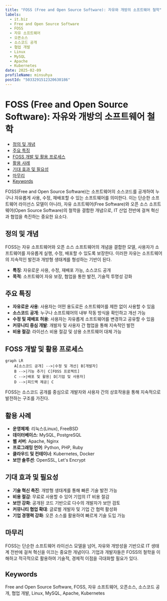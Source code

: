 ```yaml
---
title: "FOSS (Free and Open Source Software): 자유와 개방의 소프트웨어 철학"
labels:
  - it.biz
  - Free and Open Source Software
  - FOSS
  - 자유 소프트웨어
  - 오픈소스
  - 소스코드 공개
  - 협업 개발
  - Linux
  - MySQL
  - Apache
  - Kubernetes
date: 2025-02-09
profileName: minsuhya
postId: "5033291512320630186"
---
```



# FOSS (Free and Open Source Software): 자유와 개방의 소프트웨어 철학

<!-- mtoc-start -->

- [정의 및 개념](#정의-및-개념)
- [주요 특징](#주요-특징)
- [FOSS 개발 및 활용 프로세스](#foss-개발-및-활용-프로세스)
- [활용 사례](#활용-사례)
- [기대 효과 및 필요성](#기대-효과-및-필요성)
- [마무리](#마무리)
- [Keywords](#keywords)

<!-- mtoc-end -->

FOSS(Free and Open Source Software)는 소프트웨어의 소스코드를 공개하여 누구나 자유롭게 사용, 수정, 재배포할 수 있는 소프트웨어를 의미한다. 이는 단순한 소프트웨어 라이선스 모델이 아니라, 자유 소프트웨어(Free Software)와 오픈 소스 소프트웨어(Open Source Software)의 철학을 결합한 개념으로, IT 산업 전반에 걸쳐 혁신과 협업을 촉진하는 중요한 요소다.

## 정의 및 개념

FOSS는 자유 소프트웨어와 오픈 소스 소프트웨어의 개념을 결합한 모델, 사용자가 소프트웨어를 자유롭게 실행, 수정, 배포할 수 있도록 보장한다. 이러한 자유는 소프트웨어의 지속적인 발전과 개방형 생태계를 형성하는 기반이 된다.

- **특징**: 자유로운 사용, 수정, 재배포 가능, 소스코드 공개
- **목적**: 소프트웨어 자유 보장, 협업을 통한 발전, 기술적 투명성 강화

## 주요 특징

- **자유로운 사용**: 사용자는 어떤 용도로든 소프트웨어를 제한 없이 사용할 수 있음
- **소스코드 공개**: 누구나 소프트웨어의 내부 작동 방식을 확인하고 개선 가능
- **수정 및 재배포 허용**: 사용자는 자유롭게 소프트웨어를 변경하고 공유할 수 있음
- **커뮤니티 중심 개발**: 개발자 및 사용자 간 협업을 통해 지속적인 발전
- **비용 절감**: 라이선스 비용 절감 및 상용 소프트웨어 대체 가능

## FOSS 개발 및 활용 프로세스

```mermaid
graph LR
    A[소스코드 공개] -->|수정 및 개선| B[개발자]
    B -->|기능 추가| C[FOSS 프로젝트]
    C -->|배포 및 활용| D[기업 및 사용자]
    D -->|피드백 제공| C
```

FOSS는 소스코드 공개를 중심으로 개발자와 사용자 간의 상호작용을 통해 지속적으로 발전하는 구조를 가진다.

## 활용 사례

- **운영체제**: 리눅스(Linux), FreeBSD
- **데이터베이스**: MySQL, PostgreSQL
- **웹 서버**: Apache, Nginx
- **프로그래밍 언어**: Python, PHP, Ruby
- **클라우드 및 컨테이너**: Kubernetes, Docker
- **보안 솔루션**: OpenSSL, Let's Encrypt

## 기대 효과 및 필요성

- **기술 혁신 촉진**: 개방형 생태계를 통해 빠른 기술 발전 가능
- **비용 절감**: 무료로 사용할 수 있어 기업의 IT 비용 절감
- **보안 강화**: 공개된 코드 기반으로 다수의 개발자가 보안 검토
- **커뮤니티 협업 확대**: 글로벌 개발자 및 기업 간 협력 활성화
- **기업 경쟁력 강화**: 오픈 소스를 활용하여 빠르게 기술 도입 가능

## 마무리

FOSS는 단순한 소프트웨어 라이선스 모델을 넘어, 자유와 개방성을 기반으로 IT 생태계 전반에 걸쳐 혁신을 이끄는 중요한 개념이다. 기업과 개발자들은 FOSS의 철학을 이해하고 적극적으로 활용하여 기술적, 경제적 이점을 극대화할 필요가 있다.

## Keywords

Free and Open Source Software, FOSS, 자유 소프트웨어, 오픈소스, 소스코드 공개, 협업 개발, Linux, MySQL, Apache, Kubernetes